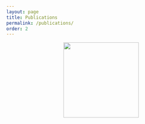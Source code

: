 ```yaml
---
layout: page
title: Publications
permalink: /publications/
order: 2
---
```

<!-- ### 2019 -->
<p align="center">
<a href="https://zhonghaozhan.github.io"><img src="https://zhonghaozhan.github.io/images/comingsoon.jpg" width="200"/>